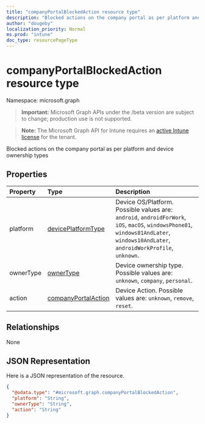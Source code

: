 ```yaml
---
title: "companyPortalBlockedAction resource type"
description: "Blocked actions on the company portal as per platform and device ownership types"
author: "dougeby"
localization_priority: Normal
ms.prod: "intune"
doc_type: resourcePageType
---
```


# companyPortalBlockedAction resource type

Namespace: microsoft.graph

> **Important:** Microsoft Graph APIs under the /beta version are subject to change; production use is not supported.

> **Note:** The Microsoft Graph API for Intune requires an [active Intune license](https://go.microsoft.com/fwlink/?linkid=839381) for the tenant.

Blocked actions on the company portal as per platform and device ownership types

## Properties
|Property|Type|Description|
|:---|:---|:---|
|platform|[devicePlatformType](../resources/intune-shared-deviceplatformtype.md)|Device OS/Platform. Possible values are: `android`, `androidForWork`, `iOS`, `macOS`, `windowsPhone81`, `windows81AndLater`, `windows10AndLater`, `androidWorkProfile`, `unknown`.|
|ownerType|[ownerType](../resources/intune-shared-ownertype.md)|Device ownership type. Possible values are: `unknown`, `company`, `personal`.|
|action|[companyPortalAction](../resources/intune-shared-companyportalaction.md)|Device Action. Possible values are: `unknown`, `remove`, `reset`.|

## Relationships
None

## JSON Representation
Here is a JSON representation of the resource.
<!-- {
  "blockType": "resource",
  "@odata.type": "microsoft.graph.companyPortalBlockedAction"
}
-->
``` json
{
  "@odata.type": "#microsoft.graph.companyPortalBlockedAction",
  "platform": "String",
  "ownerType": "String",
  "action": "String"
}
```






